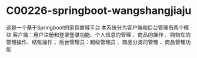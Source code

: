 # C00226-springboot-wangshangjiaju
这是一个基于Springboot的家具商城平台 本系统分为客户端和后台管理员两个模块 客户端：用户注册和登录登录功能、个人信息的管理 、商品的操作 、购物车的管理操作、结账操作； 后台管理员：超级管理员 、商品分类的管理 、商品管理功能
